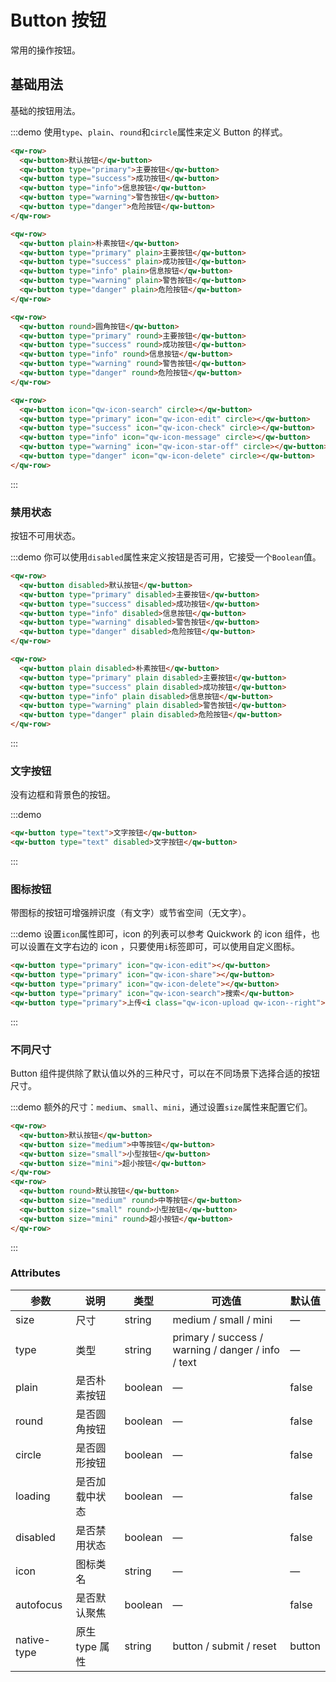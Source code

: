 <style>
  .demo-box.demo-button {
    .qw-row {
      margin-bottom: 20px;

      &:last-child {
        margin-bottom: 0;
      }
    }
  }
</style>
# Button 按钮

常用的操作按钮。

## 基础用法

基础的按钮用法。

:::demo 使用`type`、`plain`、`round`和`circle`属性来定义 Button 的样式。

```html
<qw-row>
  <qw-button>默认按钮</qw-button>
  <qw-button type="primary">主要按钮</qw-button>
  <qw-button type="success">成功按钮</qw-button>
  <qw-button type="info">信息按钮</qw-button>
  <qw-button type="warning">警告按钮</qw-button>
  <qw-button type="danger">危险按钮</qw-button>
</qw-row>

<qw-row>
  <qw-button plain>朴素按钮</qw-button>
  <qw-button type="primary" plain>主要按钮</qw-button>
  <qw-button type="success" plain>成功按钮</qw-button>
  <qw-button type="info" plain>信息按钮</qw-button>
  <qw-button type="warning" plain>警告按钮</qw-button>
  <qw-button type="danger" plain>危险按钮</qw-button>
</qw-row>

<qw-row>
  <qw-button round>圆角按钮</qw-button>
  <qw-button type="primary" round>主要按钮</qw-button>
  <qw-button type="success" round>成功按钮</qw-button>
  <qw-button type="info" round>信息按钮</qw-button>
  <qw-button type="warning" round>警告按钮</qw-button>
  <qw-button type="danger" round>危险按钮</qw-button>
</qw-row>

<qw-row>
  <qw-button icon="qw-icon-search" circle></qw-button>
  <qw-button type="primary" icon="qw-icon-edit" circle></qw-button>
  <qw-button type="success" icon="qw-icon-check" circle></qw-button>
  <qw-button type="info" icon="qw-icon-message" circle></qw-button>
  <qw-button type="warning" icon="qw-icon-star-off" circle></qw-button>
  <qw-button type="danger" icon="qw-icon-delete" circle></qw-button>
</qw-row>
```

:::

### 禁用状态

按钮不可用状态。

:::demo 你可以使用`disabled`属性来定义按钮是否可用，它接受一个`Boolean`值。

```html
<qw-row>
  <qw-button disabled>默认按钮</qw-button>
  <qw-button type="primary" disabled>主要按钮</qw-button>
  <qw-button type="success" disabled>成功按钮</qw-button>
  <qw-button type="info" disabled>信息按钮</qw-button>
  <qw-button type="warning" disabled>警告按钮</qw-button>
  <qw-button type="danger" disabled>危险按钮</qw-button>
</qw-row>

<qw-row>
  <qw-button plain disabled>朴素按钮</qw-button>
  <qw-button type="primary" plain disabled>主要按钮</qw-button>
  <qw-button type="success" plain disabled>成功按钮</qw-button>
  <qw-button type="info" plain disabled>信息按钮</qw-button>
  <qw-button type="warning" plain disabled>警告按钮</qw-button>
  <qw-button type="danger" plain disabled>危险按钮</qw-button>
</qw-row>
```

:::

### 文字按钮

没有边框和背景色的按钮。

:::demo

```html
<qw-button type="text">文字按钮</qw-button>
<qw-button type="text" disabled>文字按钮</qw-button>
```

:::

### 图标按钮

带图标的按钮可增强辨识度（有文字）或节省空间（无文字）。

:::demo 设置`icon`属性即可，icon 的列表可以参考 Quickwork 的 icon 组件，也可以设置在文字右边的 icon ，只要使用`i`标签即可，可以使用自定义图标。

```html
<qw-button type="primary" icon="qw-icon-edit"></qw-button>
<qw-button type="primary" icon="qw-icon-share"></qw-button>
<qw-button type="primary" icon="qw-icon-delete"></qw-button>
<qw-button type="primary" icon="qw-icon-search">搜索</qw-button>
<qw-button type="primary">上传<i class="qw-icon-upload qw-icon--right"></i></qw-button>
```
:::

### 不同尺寸

Button 组件提供除了默认值以外的三种尺寸，可以在不同场景下选择合适的按钮尺寸。

:::demo 额外的尺寸：`medium`、`small`、`mini`，通过设置`size`属性来配置它们。

```html
<qw-row>
  <qw-button>默认按钮</qw-button>
  <qw-button size="medium">中等按钮</qw-button>
  <qw-button size="small">小型按钮</qw-button>
  <qw-button size="mini">超小按钮</qw-button>
</qw-row>
<qw-row>
  <qw-button round>默认按钮</qw-button>
  <qw-button size="medium" round>中等按钮</qw-button>
  <qw-button size="small" round>小型按钮</qw-button>
  <qw-button size="mini" round>超小按钮</qw-button>
</qw-row>
```
:::

### Attributes

| 参数      | 说明    | 类型      | 可选值       | 默认值   |
|---------- |-------- |---------- |-------------  |-------- |
| size     | 尺寸   | string  |   medium / small / mini            |    —     |
| type     | 类型   | string    |   primary / success / warning / danger / info / text |     —    |
| plain     | 是否朴素按钮   | boolean    | — | false   |
| round     | 是否圆角按钮   | boolean    | — | false   |
| circle     | 是否圆形按钮   | boolean    | — | false   |
| loading     | 是否加载中状态   | boolean    | — | false   |
| disabled  | 是否禁用状态    | boolean   | —   | false   |
| icon  | 图标类名 | string   |  —  |  —  |
| autofocus  | 是否默认聚焦 | boolean   |  —  |  false  |
| native-type | 原生 type 属性 | string | button / submit / reset | button |
